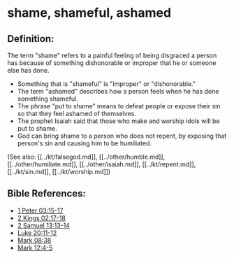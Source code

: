 # shame, shameful, ashamed #

## Definition: ##

The term "shame" refers to a painful feeling of being disgraced a person has because of something dishonorable or improper that he or someone else has done.

* Something that is "shameful" is "improper" or "dishonorable."
* The term "ashamed" describes how a person feels when he has done something shameful.
* The phrase "put to shame" means to defeat people or expose their sin so that they feel ashamed of themselves.
* The prophet Isaiah said that those who make and worship idols will be put to shame.
* God can bring shame to a person who does not repent, by exposing that person's sin and causing him to be humiliated.

(See also: [[../kt/falsegod.md]], [[../other/humble.md]], [[../other/humiliate.md]], [[../other/isaiah.md]], [[../kt/repent.md]], [[../kt/sin.md]], [[../kt/worship.md]]) 

## Bible References: ##

* [1 Peter 03:15-17](en/tn/1pe/help/03/15)
* [2 Kings 02:17-18](en/tn/2ki/help/02/17)
* [2 Samuel 13:13-14](en/tn/2sa/help/13/13)
* [Luke 20:11-12](en/tn/luk/help/20/11)
* [Mark 08:38](en/tn/mrk/help/08/38)
* [Mark 12:4-5](en/tn/mrk/help/12/04)